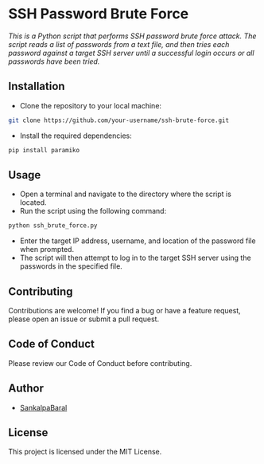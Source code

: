 # SSH Password Brute Force
*This is a Python script that performs SSH password brute force attack. The script reads a list of passwords from a text file, and then tries each password against a target SSH server until a successful login occurs or all passwords have been tried.*

## Installation
- Clone the repository to your local machine:
```bash
git clone https://github.com/your-username/ssh-brute-force.git
```
- Install the required dependencies:
```bash
pip install paramiko
```

## Usage
- Open a terminal and navigate to the directory where the script is located.
- Run the script using the following command:

```bash
python ssh_brute_force.py
```

- Enter the target IP address, username, and location of the password file when prompted.
- The script will then attempt to log in to the target SSH server using the passwords in the specified file.

## Contributing
Contributions are welcome! If you find a bug or have a feature request, please open an issue or submit a pull request.

## Code of Conduct
Please review our Code of Conduct before contributing.

## Author
-  [SankalpaBaral](https://github.com/SankalpaBaral)

## License
This project is licensed under the MIT License.